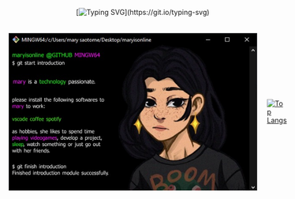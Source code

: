 
<div style="display: flex; justify-content: center; align-items: center;">

[![Typing SVG](https://readme-typing-svg.demolab.com?font=Fira+Code&pause=1000&color=9D42CC&center=true&random=false&width=435&lines=Greetings+%3A%5D+I'm+Mary.)](https://git.io/typing-svg)

</div>

<div style="display: flex; justify-content: center; align-items: center;">
<img src="./images/0d34efe7-4d80-4de9-8c9b-5d997284740b.jfif"


<div style="display: flex; justify-content: center; align-items: center; margin: 20px;">

[![Top Langs](https://github-readme-stats.vercel.app/api/top-langs/?username=maryisonline&layout=donut&theme=midnight-purple)](https://github.com/maryisonline/github-readme-stats) 

</div>